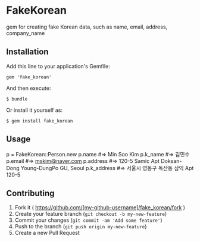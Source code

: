 # FakeKorean

gem for creating fake Korean data, such as name, email, address, company_name

## Installation

Add this line to your application's Gemfile:

    gem 'fake_korean'

And then execute:

    $ bundle

Or install it yourself as:

    $ gem install fake_korean

## Usage
 p = FakeKorean::Person.new
 p.name   #=> Min Soo Kim
 p.k_name   #=> 김민수
 p.email  #=> mskim@naver.com
 p.address  #=> 120-5 Samic Apt Doksan-Dong Young-DungPo GU, Seoul
 p.k_address  #=> 서울시 영동구 독산동 삼익 Apt 120-5


## Contributing

1. Fork it ( https://github.com/[my-github-username]/fake_korean/fork )
2. Create your feature branch (`git checkout -b my-new-feature`)
3. Commit your changes (`git commit -am 'Add some feature'`)
4. Push to the branch (`git push origin my-new-feature`)
5. Create a new Pull Request
